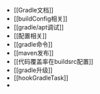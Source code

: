 - [[Gradle文档]]
- [[buildConfig相关]]
- [[gradle/apt调试]]
- [[配置相关]]
- [[gradle命令]]
- [[maven发布]]
- [[代码覆盖率在buildsrc配置]]
- [[gradle升级]]
- [[hookGradleTask]]
-